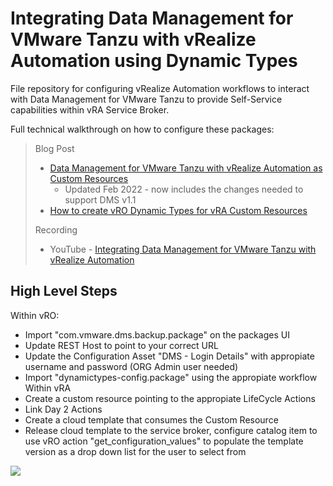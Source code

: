 # Integrating Data Management for VMware Tanzu with vRealize Automation using Dynamic Types

File repository for configuring vRealize Automation workflows to interact with Data Management for VMware Tanzu to provide Self-Service capabilities within vRA Service Broker.

Full technical walkthrough on how to configure these packages:

>    Blog Post 
>    - [Data Management for VMware Tanzu with vRealize Automation as Custom Resources](http://vexpert.me/dms-tanzu-vra)
>       - Updated Feb 2022 - now includes the changes needed to support DMS v1.1
>    - [How to create vRO Dynamic Types for vRA Custom Resources](http://vexpert.me/vra-dynamic-types)
>    
>    Recording 
>    - YouTube - [Integrating Data Management for VMware Tanzu with vRealize Automation](https://youtu.be/L_3DcejGKzM)

## High Level Steps

Within vRO:

* Import "com.vmware.dms.backup.package" on the packages UI
* Update REST Host to point to your correct URL
* Update the Configuration Asset "DMS - Login Details" with appropiate username and password (ORG Admin user needed)
* Import "dynamictypes-config.package" using the appropiate workflow
Within vRA
* Create a custom resource pointing to the appropiate LifeCycle Actions
* Link Day 2 Actions
* Create a cloud template that consumes the Custom Resource
* Release cloud template to the service broker, configure catalog item to use vRO action "get_configuration_values" to populate the template version as a drop down list for the user to select from

![](https://i0.wp.com/veducate.co.uk/wp-content/uploads/2021/09/DMS-Create-DB-operation-Completed.jpg?resize=768%2C448&ssl=1)

